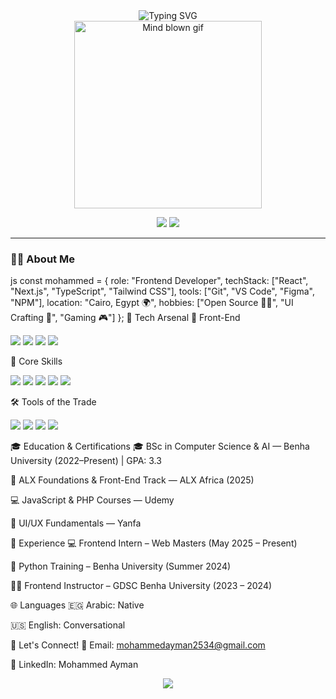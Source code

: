 <!-- Typing SVG Hero Section -->
<div align="center">
  <img src="https://readme-typing-svg.demolab.com?font=Fira+Code&size=30&duration=3000&pause=1000&color=00FFB2&center=true&vCenter=true&width=600&lines=Hey%2C+I'm+Mohammed+Ayman;Frontend+Developer" alt="Typing SVG" />
</div>

<div align="center">
  <img src="https://media1.giphy.com/media/xT9IgtEzprjoKE5gru/giphy.gif" width="300" alt="Mind blown gif" />
</div>

<!-- Socials -->
<p align="center" margin-top="10px">
  <a href="mailto:mohammedayman2534@gmail.com"><img src="https://img.shields.io/badge/-Email-D14836?style=for-the-badge&logo=gmail&logoColor=white" /></a>
  <a href="https://www.linkedin.com/in/mohammed-ayman-910706268"><img src="https://img.shields.io/badge/-LinkedIn-0077B5?style=for-the-badge&logo=linkedin&logoColor=white" /></a>
</p>

---

### 👨‍💻 About Me
js
const mohammed = {
  role: "Frontend Developer",
  techStack: ["React", "Next.js", "TypeScript", "Tailwind CSS"],
  tools: ["Git", "VS Code", "Figma", "NPM"],
  location: "Cairo, Egypt 🌍",
  hobbies: ["Open Source 👨‍🔧", "UI Crafting 🎨", "Gaming 🎮"]
};
🧰 Tech Arsenal
🚀 Front-End
<p> <img src="https://img.shields.io/badge/React-20232a?style=for-the-badge&logo=react&logoColor=61DAFB" /> <img src="https://img.shields.io/badge/Next.js-black?style=for-the-badge&logo=next.js&logoColor=white" /> <img src="https://img.shields.io/badge/TypeScript-007ACC?style=for-the-badge&logo=typescript&logoColor=white" /> <img src="https://img.shields.io/badge/Tailwind_CSS-38B2AC?style=for-the-badge&logo=tailwind-css&logoColor=white" /> </p>
🧠 Core Skills
<p> <img src="https://img.shields.io/badge/JavaScript-F7DF1E?style=for-the-badge&logo=javascript&logoColor=black" /> <img src="https://img.shields.io/badge/Python-3670A0?style=for-the-badge&logo=python&logoColor=white" /> <img src="https://img.shields.io/badge/C++-00599C?style=for-the-badge&logo=c%2B%2B&logoColor=white" /> <img src="https://img.shields.io/badge/OOP-4ECDC4?style=for-the-badge" /> <img src="https://img.shields.io/badge/Data%20Structures-%23FF6B6B?style=for-the-badge" /> </p>
🛠️ Tools of the Trade
<p> <img src="https://img.shields.io/badge/Git-F05032?style=for-the-badge&logo=git&logoColor=white" /> <img src="https://img.shields.io/badge/VS_Code-007ACC?style=for-the-badge&logo=visual-studio-code&logoColor=white" /> <img src="https://img.shields.io/badge/Figma-F24E1E?style=for-the-badge&logo=figma&logoColor=white" /> <img src="https://img.shields.io/badge/NPM-CB3837?style=for-the-badge&logo=npm&logoColor=white" /> </p>
🎓 Education & Certifications
🎓 BSc in Computer Science & AI — Benha University (2022–Present) | GPA: 3.3

🧠 ALX Foundations & Front-End Track — ALX Africa (2025)

💻 JavaScript & PHP Courses — Udemy

🎨 UI/UX Fundamentals — Yanfa

💼 Experience
💻 Frontend Intern – Web Masters (May 2025 – Present)

🧪 Python Training – Benha University (Summer 2024)

🧑‍🏫 Frontend Instructor – GDSC Benha University (2023 – 2024)

🌐 Languages
🇪🇬 Arabic: Native

🇺🇸 English: Conversational

🔗 Let's Connect!
📧 Email: mohammedayman2534@gmail.com

💼 LinkedIn: Mohammed Ayman

<p align="center"> <img src="https://capsule-render.vercel.app/api?type=waving&color=38B2AC&height=150&section=footer"/> </p>
